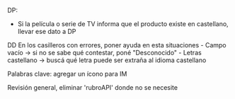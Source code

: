 DP: 
- Si la película o serie de TV informa que el producto existe en castellano, llevar ese dato a DP

DD
En los casilleros con errores, poner ayuda en esta situaciones
	- Campo vacío 		-> si no se sabe qué contestar, poné "Desconocido"
	- Letras castellano	-> buscá qué letra puede ser extraña al idioma castellano

Palabras clave: agregar un ícono para IM

Revisión general, eliminar 'rubroAPI' donde no se necesite